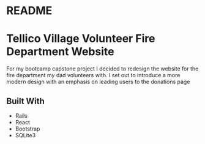 # README

<h1>Tellico Village Volunteer Fire Department Website</h1>

<p>For my bootcamp capstone project I decided to redesign the website for the fire department my dad volunteers with. I set out to introduce a more modern design with an emphasis on leading users to the donations page</p>

<h2>Built With</h2>
<ul>
<li>Rails</li>
<li>React</li>
<li>Bootstrap</li>
<li>SQLite3</li>
</ul>
